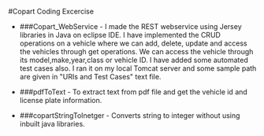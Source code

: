 #Copart Coding Excercise

- ###Copart_WebService - I made the REST webservice using Jersey libraries in Java on eclipse IDE. I have implemented the CRUD operations on a vehicle where we can add, delete, update and access the vehicles through get operations. We can access the vehicle through its model,make,year,class or vehicle ID. I have added some automated test cases also. I ran it on my local Tomcat server and some sample path are given in "URIs and Test Cases" text file.

- ###pdfToText - To extract text from pdf file and get the vehicle id and license plate information.

- ###copartStringToInetger - Converts string to integer without using inbuilt java libraries.
